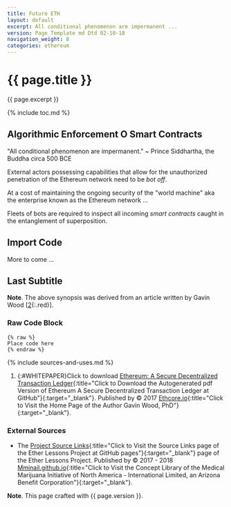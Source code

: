 ```yaml
---
title: Future ETH
layout: default
excerpt: All conditional phenomenon are impermanent ...
version: Page Template md Dtd 02-10-18
navigation_weight: 8
categories: ethereum
---
```

# {{ page.title }}

{{ page.excerpt }}

{% include toc.md %}

## Algorithmic Enforcement O Smart Contracts

"All conditional phenomenon are impermanent." ~ Prince Siddhartha, the Buddha circa 500 BCE

External actors possessing capabilities that allow for the unauthorized penetration of the Ethereum network need to be *bot off*.

At a cost of maintaining the ongoing security of the "world machine" aka the enterprise known as the Ethereum network ...

Fleets of bots are required to inspect all incoming *smart contracts* caught in the entanglement of superposition.

## Import Code

More to come ...

## Last Subtitle

**Note**. The above synopsis was derived from an article written by Gavin Wood [[2](#WHITEPAPER){:.red}].

### Raw Code Block

```liquid
{% raw %}
Place code here
{% endraw %}
```

{% include sources-and-uses.md %}

1. {:#WHITEPAPER}Click to download [Ethereum: A Secure Decentralized Transaction Ledger](https://ethereum.github.io/yellowpaper/paper.pdf){:title="Click to Download the Autogenerated pdf Version of Ethereum A Secure Decentralized Transaction Ledger at GitHub"}{:target="_blank"}. Published by © 2017 [Ethcore.io](https://www.ethcore.io/){:title="Click to Visit the Home Page of the Author Gavin Wood, PhD"}{:target="_blank"}.

### External Sources

- The [Project Source Links](https://mminail.github.io/Ether/Source-Ether-Links.htm){:title="Click to Visit the Source Links page of the Ether Lessons Project at GitHub pages"}{:target="_blank"} page of the Ether Lessons Project. Published by © 2017 - 2018 [Mminail.github.io](https://mminail.github.io/){:title="Click to Visit the Concept Library of the Medical Marijuana Initiative of North America - International Limited, an Arizona Benefit Corporation"}{:target="_blank"}.

**Note**. This page crafted with {{ page.version }}.
